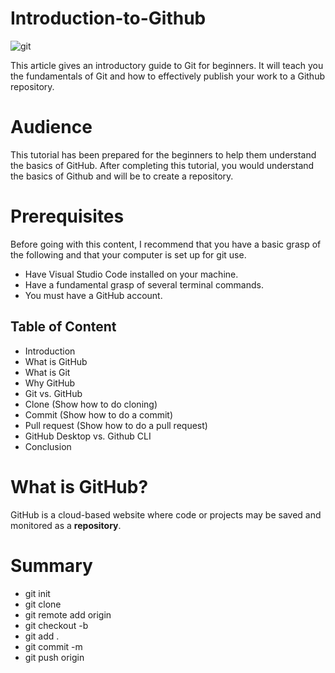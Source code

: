 # Introduction-to-Github

![git](https://user-images.githubusercontent.com/77323680/194396735-3c32321b-f8d2-4bce-b28c-f3873a171ced.png)

This article gives an introductory guide to Git for beginners. It will teach you the fundamentals of Git and how to effectively publish your work to a Github repository.
# Audience
This tutorial has been prepared for the beginners to help them understand the basics of GitHub. After completing this tutorial, you would understand the basics of Github and will be to create a repository.
# Prerequisites
Before going with this content, I recommend that you have a basic grasp of the following and that your computer is set up for git use.

- Have Visual Studio Code installed on your machine.
- Have a fundamental grasp of several terminal commands.
- You must have a GitHub account.

## Table of Content

* Introduction
* What is GitHub
* What is Git
* Why GitHub
* Git vs. GitHub
* Clone (Show how to do cloning)
* Commit (Show how to do a commit)
* Pull request (Show how to do a pull request)
* GitHub Desktop vs. Github CLI
* Conclusion

# What is GitHub?
GitHub is a cloud-based website where code or projects may be saved and monitored as a **repository**.

# Summary
- git init
- git clone <your-copied-github-url>
- git remote add origin <your-copied-github-url>
- git checkout -b <your-branch-name>
- git add .
- git commit -m <write your commit message here>
- git push origin <your-branch-name>

